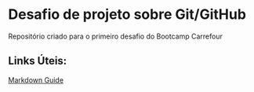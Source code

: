 # Desafio de projeto sobre Git/GitHub
Repositório criado para o primeiro desafio do Bootcamp Carrefour 

## Links Úteis:
[Markdown Guide](https://www.markdownguide.org/basic-syntax/)
